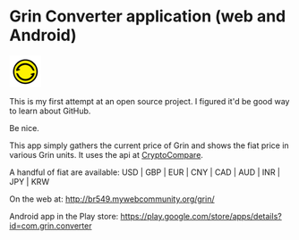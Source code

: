 # Grin Converter application (web and Android)
![Grin Converter Logo](icon.png)

This is my first attempt at an open source project. I figured it'd be good way to learn about GitHub.

Be nice.

This app simply gathers the current price of Grin and shows the fiat price in various Grin units. It uses the api at <a href="https://www.cryptocompare.com/coins/grin/overview">CryptoCompare</a>.

A handful of fiat are available: USD | GBP | EUR | CNY | CAD | AUD | INR | JPY | KRW 

On the web at: http://br549.mywebcommunity.org/grin/

Android app in the Play store: https://play.google.com/store/apps/details?id=com.grin.converter
